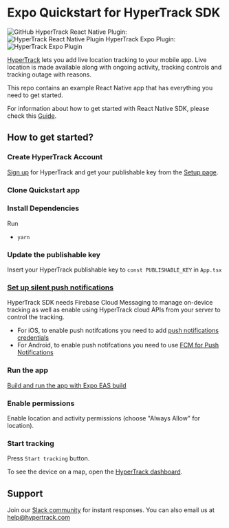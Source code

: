 # Expo Quickstart for HyperTrack SDK

![GitHub](https://img.shields.io/github/license/hypertrack/quickstart-expo.svg)
HyperTrack React Native Plugin: ![HyperTrack React Native Plugin](https://img.shields.io/npm/v/hypertrack-sdk-react-native.svg) 
HyperTrack Expo Plugin: ![HyperTrack Expo Plugin](https://img.shields.io/npm/v/hypertrack-sdk-expo.svg) 
 
[HyperTrack](https://www.hypertrack.com/) lets you add live location tracking to your mobile app. Live location is made available along with ongoing activity, tracking controls and tracking outage with reasons. 

This repo contains an example React Native app that has everything you need to get started.

For information about how to get started with React Native SDK, please check this [Guide](https://www.hypertrack.com/docs/install-sdk-react-native).

## How to get started?

### Create HyperTrack Account

[Sign up](https://dashboard.hypertrack.com/signup) for HyperTrack and get your publishable key from the [Setup page](https://dashboard.hypertrack.com/setup).

### Clone Quickstart app

### Install Dependencies

Run
- `yarn`

### Update the publishable key

Insert your HyperTrack publishable key to `const PUBLISHABLE_KEY` in `App.tsx`

### [Set up silent push notifications](https://hypertrack.com/docs/install-sdk-expo/#set-up-silent-push-notifications)

HyperTrack SDK needs Firebase Cloud Messaging to manage on-device tracking as well as enable using HyperTrack cloud APIs from your server to control the tracking.

- For iOS, to enable push notifcations you need to add [push notifications credentials](https://docs.expo.dev/app-signing/managed-credentials/#ios)
- For Android, to enable push notifcations you need to use [FCM for Push Notifications](https://docs.expo.dev/push-notifications/using-fcm/)

### Run the app

[Build and run the app with Expo EAS build](https://docs.expo.dev/build/setup/)

### Enable permissions

Enable location and activity permissions (choose "Always Allow" for location).

### Start tracking

Press `Start tracking` button.

To see the device on a map, open the [HyperTrack dashboard](https://dashboard.hypertrack.com/).

## Support

Join our [Slack community](https://join.slack.com/t/hypertracksupport/shared_invite/enQtNDA0MDYxMzY1MDMxLTdmNDQ1ZDA1MTQxOTU2NTgwZTNiMzUyZDk0OThlMmJkNmE0ZGI2NGY2ZGRhYjY0Yzc0NTJlZWY2ZmE5ZTA2NjI) for instant responses. You can also email us at help@hypertrack.com

